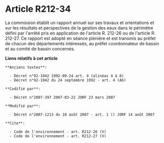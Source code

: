 # Article R212-34

La commission établit un rapport annuel sur ses travaux et orientations et sur les résultats et perspectives de la gestion
des eaux dans le périmètre défini par l'arrêté pris en application de l'article R. 212-26 ou de l'article R. 212-27. Ce
rapport est adopté en séance plénière et est transmis au préfet de chacun des départements intéressés, au préfet
coordonnateur de bassin et au comité de bassin concernés.

**Liens relatifs à cet article**

	**Anciens textes**:

	  - Décret n°92-1042 1992-09-24 art. 4 (alinéas 4 à 8)
	  - Décret n°92-1042 du 24 septembre 1992 - art. 4 (Ab)

	**Codifié par**:

	  - Décret n°2007-397 2007-03-22 JORF 23 mars 2007

	**Modifié par**:

	  - Décret n°2007-1213 du 10 août 2007 - art. 1 () JORF 14 août 2007

	**Cite**:

	  - Code de l'environnement - art. R212-26 (V)
	  - Code de l'environnement - art. R212-27 (V)
